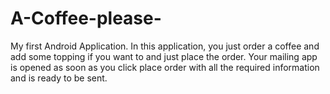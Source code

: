 # A-Coffee-please-
My first Android Application.
In this application, you just order a coffee and add some topping if you want to and just place the order. Your mailing app is opened as soon as you click place order with all the required information and is ready to be sent.
